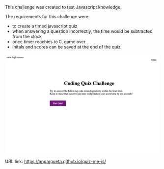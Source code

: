 This challenge was created to test Javascript knowledge.

The requirements for this challenge were:
    <ul>
        <li>to create a timed javascript quiz</li>
        <li>when answering a question incorrectly, the time would be subtracted from the clock</li>
        <li>once timer reachies to 0, game over </li>
        <li>initals and scores can be saved at the end of the quiz</li>
    </ul>

<img src="https://github.com/angargueta/quiz-me-js/blob/main/assets/images/Screen%20Shot%202020-11-08%20at%2010.20.06%20PM.png?raw=true" />

URL link: https://angargueta.github.io/quiz-me-js/
